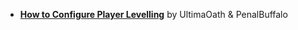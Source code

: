 * **[How to Configure Player Levelling](https://youtu.be/zBh2H8R39Is)** by UltimaOath & PenalBuffalo